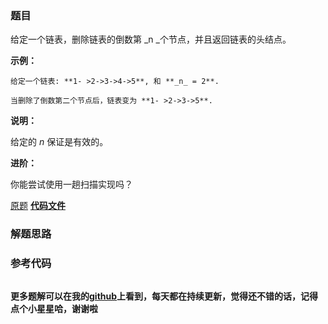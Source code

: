 ### 题目
给定一个链表，删除链表的倒数第  _n  _个节点，并且返回链表的头结点。

**示例：**

    
    
    给定一个链表: **1- >2->3->4->5**, 和 **_n_ = 2**.
    
    当删除了倒数第二个节点后，链表变为 **1- >2->3->5**.
    

**说明：**

给定的 _n_  保证是有效的。

**进阶：**

你能尝试使用一趟扫描实现吗？

[原题](https://leetcode-cn.com/problems/remove-nth-node-from-end-of-list/)    **[代码文件]()**


### 解题思路




### 参考代码

```go


```




**更多题解可以在我的[github](https://github.com/LZH139/leetcode_Go)上看到，每天都在持续更新，觉得还不错的话，记得点个小星星哈，谢谢啦**
